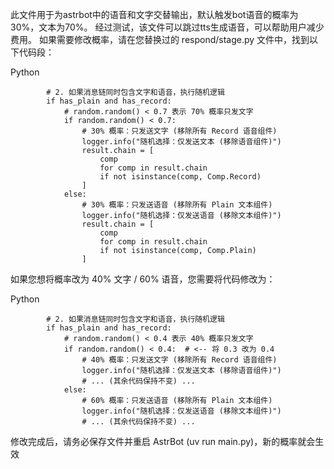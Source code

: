 此文件用于为astrbot中的语音和文字交替输出，默认触发bot语音的概率为30%，文本为70%。
经过测试，该文件可以跳过tts生成语音，可以帮助用户减少费用。
如果需要修改概率，请在您替换过的 respond/stage.py 文件中，找到以下代码段：

Python

            # 2. 如果消息链同时包含文字和语音，执行随机逻辑
            if has_plain and has_record:
                # random.random() < 0.7 表示 70% 概率只发文字
                if random.random() < 0.7:
                    # 30% 概率：只发送文字 (移除所有 Record 语音组件)
                    logger.info("随机选择：仅发送文本 (移除语音组件)")
                    result.chain = [
                        comp
                        for comp in result.chain
                        if not isinstance(comp, Comp.Record)
                    ]
                else:
                    # 30% 概率：只发送语音 (移除所有 Plain 文本组件)
                    logger.info("随机选择：仅发送语音 (移除文本组件)")
                    result.chain = [
                        comp
                        for comp in result.chain
                        if not isinstance(comp, Comp.Plain)
                    ]
如果您想将概率改为 40% 文字 / 60% 语音，您需要将代码修改为：

Python

            # 2. 如果消息链同时包含文字和语音，执行随机逻辑
            if has_plain and has_record:
                # random.random() < 0.4 表示 40% 概率只发文字
                if random.random() < 0.4:  # <-- 将 0.3 改为 0.4
                    # 40% 概率：只发送文字 (移除所有 Record 语音组件)
                    logger.info("随机选择：仅发送文本 (移除语音组件)")
                    # ... (其余代码保持不变) ...
                else:
                    # 60% 概率：只发送语音 (移除所有 Plain 文本组件)
                    logger.info("随机选择：仅发送语音 (移除文本组件)")
                    # ... (其余代码保持不变) ...
修改完成后，请务必保存文件并重启 AstrBot (uv run main.py)，新的概率就会生效
